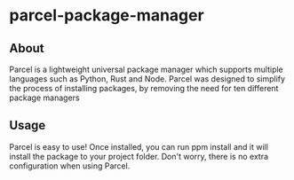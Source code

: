 # parcel-package-manager

## About
Parcel is a lightweight universal package manager which supports multiple languages such as Python, Rust and Node.
Parcel was designed to simplify the process of installing packages, by removing the need for ten different package managers

## Usage
Parcel is easy to use! Once installed, you can run ppm install <language> <package> and it will install the package to your project folder. Don't worry, there is no extra configuration when using Parcel.
